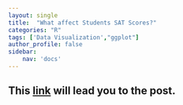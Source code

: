 ```yaml
---
layout: single
title:  "What affect Students SAT Scores?"
categories: "R"
tags: ['Data Visualization',"ggplot"]
author_profile: false
sidebar: 
    nav: 'docs'
---
```


## This [link](https://cheolminlee0907.netlify.app/post/2021-04-02-what-affect-students-sat-score/) will lead you to the post.

